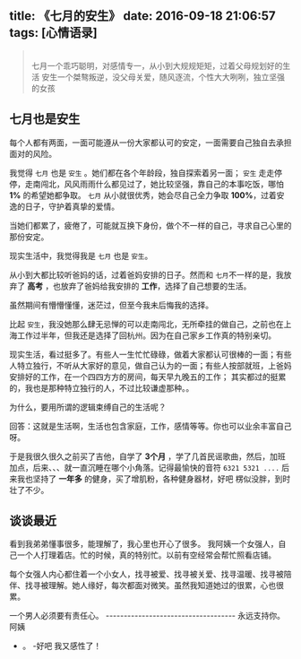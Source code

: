 title: 《七月的安生》
date: 2016-09-18 21:06:57
tags: [心情语录]
---
<blockquote class="blockquote-center">
    <br>七月一个乖巧聪明，对感情专一，从小到大规规矩矩，过着父母规划好的生活
    安生一个桀骜叛逆，没父母关爱，随风逐流，个性大大咧咧，独立坚强的女孩<br>
</blockquote>

<!-- more -->
## 七月也是安生
每个人都有两面，一面可能遵从一份大家都认可的安定，一面需要自己独自去承担面对的风险。

我觉得 `七月` 也是 `安生` 。她们都在各个年龄段，独自探索着另一面；
`安生` 走走停停，走南闯北，风风雨雨什么都见过了，她比较坚强，靠自己的本事吃饭，哪怕 **1%** 的希望她都争取。
`七月` 从小就很优秀，她会尽自己全力争取 **100%**，过着安逸的日子，守护着真挚的爱情。

当她们都累了，疲倦了，可能就互换下身份，做个不一样的自己，寻求自己心里的那份安定。

现实生活中，我觉得我是 `七月` 也是 `安生`。

从小到大都比较听爸妈的话，过着爸妈安排的日子。然而和 `七月`不一样的是，我放弃了 **高考** ，也放弃了爸妈给我安排的 **工作**，选择了自己想要的生活。

虽然期间有懵懵懂懂，迷茫过，但至今我未后悔我的选择。

比起 `安生`，我没她那么肆无忌惮的可以走南闯北，无所牵挂的做自己，之前也在上海工作过半年，但我还是选择了回杭州。因为在自己家乡工作真的特别亲切。

现实生活，看过挺多了。有些人一生忙忙碌碌，做着大家都认可很棒的一面；有些人特立独行，不听从大家好的意见，做自己认为的一面；有些人按部就班，上爸妈安排好的工作，在一个四四方方的房间，每天早九晚五的工作；
其实都过的挺累的，我也是那种特立独行的人，不过比较谦虚那种。。

为什么，要用所谓的逻辑束缚自己的生活呢？

回答：这就是生活啊，生活也包含家庭，工作，感情等等。你也可以业余丰富自己呀。

于是我很久很久之前买了吉他，自学了 **3个月** ，学了几首民谣歌曲，然后，加班加点，后来、、、就一直沉睡在哪个小角落。记得最愉快的音符 `6321 5321 ....`
后来我也坚持了 **一年多** 的健身，买了增肌粉，各种健身器材，好吧 楞似没胖，到时壮了不少。

## 谈谈最近
看到我弟弟懂事很多，能理解了，我心里也开心了很多。
我阿姨一个女强人，自己一个人打理着店。忙的时候，真的特别忙。以前有空经常会帮忙照看店铺。

每个女强人内心都住着一个小女人，找寻被爱、找寻被关爱、找寻温暖、找寻被陪伴、找寻被理解。她人缘好，每次都面对微笑。虽然我知道她过的很累，心也很累。

一个男人必须要有责任心。
------------------------------------ 永远支持你。阿姨


   - 。 -好吧 我又感性了！







